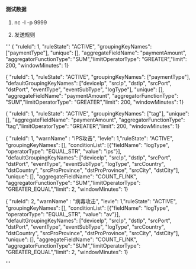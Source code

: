 #### 测试数据

1. nc -l -p 9999

2. 发送规则

'''
{ "ruleId": 1, "ruleState": "ACTIVE", "groupingKeyNames": ["paymentType"], "unique": [], "aggregateFieldName": "paymentAmount", "aggregatorFunctionType": "SUM","limitOperatorType": "GREATER","limit": 200, "windowMinutes": 1}

{ "ruleId": 1, "ruleState": "ACTIVE", "groupingKeyNames": ["paymentType"], "defaultGroupingKeyNames": ["deviceIp", "srcIp", "dstIp", "srcPort", "dstPort", "eventType", "eventSubType", "logType"], "unique": [], "aggregateFieldName": "paymentAmount", "aggregatorFunctionType": "SUM","limitOperatorType": "GREATER","limit": 200, "windowMinutes": 1}


{ "ruleId": 1, "ruleState": "ACTIVE", "groupingKeyNames": ["tag"], "unique": [], "aggregateFieldName": "paymentAmount", "aggregatorFunctionType": "tag","limitOperatorType": "GREATER","limit": 200, "windowMinutes": 1}

{ "ruleId": 1, "warnName" : "IPS攻击", "levle": 1,"ruleState": "ACTIVE", "groupingKeyNames": [], "conditionList": [{"fieldName": "logType", "operatorType": "EQUAL_STR", "value": "ips"}], "defaultGroupingKeyNames": ["deviceIp", "srcIp", "dstIp", "srcPort", "dstPort", "eventType", "eventSubType", "logType", "srcCountry", "dstCountry", "srcProProvince", "dstProProvince", "srcCity", "dstCity"], "unique": [], "aggregateFieldName": "COUNT_FLINK", "aggregatorFunctionType": "SUM","limitOperatorType": "GREATER_EQUAL","limit": 2, "windowMinutes": 1}

{ "ruleId": 2, "warnName" : "病毒攻击", "levle": 1,"ruleState": "ACTIVE", "groupingKeyNames": [], "conditionList": [{"fieldName": "logType", "operatorType": "EQUAL_STR", "value": "av"}], "defaultGroupingKeyNames": ["deviceIp", "srcIp", "dstIp", "srcPort", "dstPort", "eventType", "eventSubType", "logType", "srcCountry", "dstCountry", "srcProProvince", "dstProProvince", "srcCity", "dstCity"], "unique": [], "aggregateFieldName": "COUNT_FLINK", "aggregatorFunctionType": "SUM","limitOperatorType": "GREATER_EQUAL","limit": 2, "windowMinutes": 1}

'''